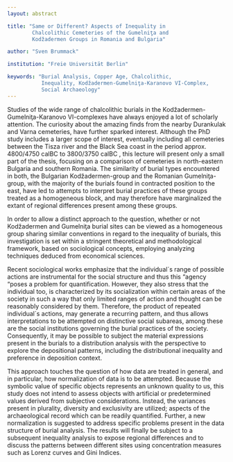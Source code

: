 ```yaml
---
layout: abstract

title: "Same or Different? Aspects of Inequality in
        Chalcolithic Cemeteries of the Gumelniƫa and
        Kodžadermen Groups in Romania and Bulgaria"

author: "Sven Brummack"

institution: "Freie Universität Berlin"

keywords: "Burial Analysis, Copper Age, Chalcolithic,
           Inequality, Kodžadermen-Gumelniţa-Karanovo VI-Complex,
           Social Archaeology"
---
```


Studies of the wide range of chalcolithic burials in the
Kodžadermen-Gumelniţa-Karanovo VI-complexes have always enjoyed a lot
of scholarly attention. The curiosity about the amazing finds from the
nearby Durankulak and Varna cemeteries, have further sparked
interest. Although the PhD study includes a larger scope of interest,
eventually including all cemeteries between the Tisza river and the
Black Sea coast in the period approx. 4800/4750 calBC to 3800/3750
calBC , this lecture will present only a small part of the thesis,
focusing on a comparison of cemeteries in north-eastern Bulgaria and
southern Romania. The similarity of burial types encountered in both,
the Bulgarian Kodžadermen-group and the Romanian Gumelniţa-group, with
the majority of the burials found in contracted position to the east,
have led to attempts to interpret burial practices of these groups
treated as a homogeneous block, and may therefore have marginalized
the extant of regional differences present among these groups.

In order to allow a distinct approach to the question, whether or not
Kodžadermen and Gumelniţa burial sites can be viewed as a homogeneous
group sharing similar conventions in regard to the inequality of
burials, this investigation is set within a stringent theoretical and
methodological framework, based on sociological concepts, employing
analyzing techniques deduced from economical sciences.

Recent sociological works emphasize that the individual´s range of
possible actions are instrumental for the social structure and thus
this “agency “poses a problem for quantification. However, they also
stress that the individual too, is characterized by its socialization
within certain areas of the society in such a way that only limited
ranges of action and thought can be reasonably considered by
them. Therefore, the product of repeated individual´s actions, may
generate a recurring pattern, and thus allows interpretations to be
attempted on distinctive social subareas, among these are the social
institutions governing the burial practices of the
society. Consequently, it may be possible to subject the material
expressions present in the burials to a distribution analysis with the
perspective to explore the depositional patterns, including the
distributional inequality and preference in deposition context.

This approach touches the question of how data are treated in general,
and in particular, how normalization of data is to be
attempted. Because the symbolic value of specific objects represents
an unknown quality to us, this study does not intend to assess objects
with artificial or predetermined values derived from subjective
considerations. Instead, the variances present in plurality, diversity
and exclusivity are utilized; aspects of the archaeological record
which can be readily quantified. Further, a new normalization is
suggested to address specific problems present in the data structure
of burial analysis. The results will finally be subject to a
subsequent inequality analysis to expose regional differences and to
discuss the patterns between different sites using concentration
measures such as Lorenz curves and Gini Indices.